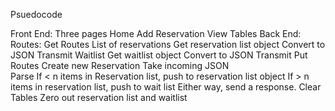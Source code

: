 


Psuedocode

Front End:
 Three pages
  Home
  Add Reservation
  View Tables
Back End:
  Routes:
    Get Routes
      List of reservations
        Get reservation list object
        Convert to JSON
        Transmit
      Waitlist
        Get waitlist object
        Convert to JSON
        Transmit
    Put Routes
      Create new Reservation
        Take incoming JSON  
        Parse
        If < n items in Reservation list, push to reservation list object
        If > n items in reservation list, push to wait list
        Either way, send a response.
      Clear Tables
        Zero out reservation list and waitlist